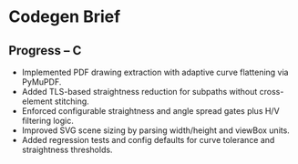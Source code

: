 # Codegen Brief

## Progress – C
- Implemented PDF drawing extraction with adaptive curve flattening via PyMuPDF.
- Added TLS-based straightness reduction for subpaths without cross-element stitching.
- Enforced configurable straightness and angle spread gates plus H/V filtering logic.
- Improved SVG scene sizing by parsing width/height and viewBox units.
- Added regression tests and config defaults for curve tolerance and straightness thresholds.
